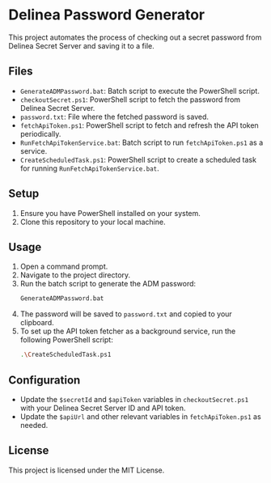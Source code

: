# Delinea Password Generator

This project automates the process of checking out a secret password from Delinea Secret Server and saving it to a file.

## Files

- `GenerateADMPassword.bat`: Batch script to execute the PowerShell script.
- `checkoutSecret.ps1`: PowerShell script to fetch the password from Delinea Secret Server.
- `password.txt`: File where the fetched password is saved.
- `fetchApiToken.ps1`: PowerShell script to fetch and refresh the API token periodically.
- `RunFetchApiTokenService.bat`: Batch script to run `fetchApiToken.ps1` as a service.
- `CreateScheduledTask.ps1`: PowerShell script to create a scheduled task for running `RunFetchApiTokenService.bat`.

## Setup

1. Ensure you have PowerShell installed on your system.
2. Clone this repository to your local machine.

## Usage

1. Open a command prompt.
2. Navigate to the project directory.
3. Run the batch script to generate the ADM password:
    ```sh
    GenerateADMPassword.bat
    ```
4. The password will be saved to `password.txt` and copied to your clipboard.
5. To set up the API token fetcher as a background service, run the following PowerShell script:
    ```sh
    .\CreateScheduledTask.ps1
    ```

## Configuration

- Update the `$secretId` and `$apiToken` variables in `checkoutSecret.ps1` with your Delinea Secret Server ID and API token.
- Update the `$apiUrl` and other relevant variables in `fetchApiToken.ps1` as needed.

## License

This project is licensed under the MIT License.
